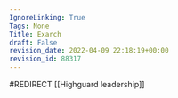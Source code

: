 ```yaml
---
IgnoreLinking: True
Tags: None
Title: Exarch
draft: False
revision_date: 2022-04-09 22:18:19+00:00
revision_id: 88317
---
```


#REDIRECT [[Highguard leadership]]